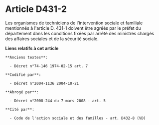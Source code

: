 # Article D431-2

Les organismes de techniciens de l'intervention sociale et familiale mentionnés à l'article D. 431-1 doivent être agréés par
le préfet du département dans les conditions fixées par arrêté des ministres chargés des affaires sociales et de la sécurité
sociale.

**Liens relatifs à cet article**

	**Anciens textes**:

	  - Décret n°74-146 1974-02-15 art. 7

	**Codifié par**:

	  - Décret n°2004-1136 2004-10-21

	**Abrogé par**:

	  - Décret n°2008-244 du 7 mars 2008 - art. 5

	**Cité par**:

	  - Code de l'action sociale et des familles - art. D432-8 (VD)
